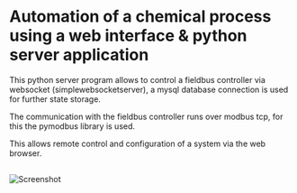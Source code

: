# Automation of a chemical process using a web interface & python server application

This python server program allows to control a fieldbus controller via websocket (simplewebsocketserver), a mysql database connection is used for further state storage.

The communication with the fieldbus controller runs over modbus tcp, for this the pymodbus library is used.

This allows remote control and configuration of a system via the web browser.

## 

![Screenshot](https://github.com/Centaurus-X/automatization_web_api_python/assets/141531206/d21cf8b5-30e4-412d-b161-912e9332d537)




<!DOCTYPE html>
<html>
<head>
    <meta name="google-site-verification" content="wWXBoPBgsyesGIWnaHmcu3RLDOQZCh06if25r_USuIo" />
</head>
<body>
    <!-- Hier können Inhalte hinzugefügt werden -->
</body>
</html>

